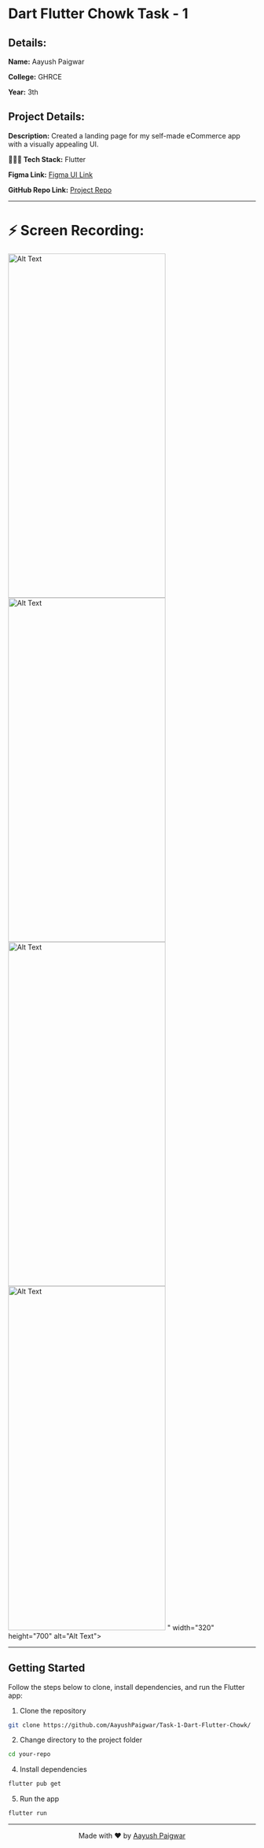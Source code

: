 # Dart Flutter Chowk Task - 1

## Details:

**Name:** Aayush Paigwar

**College:** GHRCE

**Year:** 3th

## Project Details:

**Description:** Created a landing page for my self-made eCommerce app with a visually appealing UI.

**🧑🏻‍💻 Tech Stack:** Flutter

**Figma Link:** [Figma UI Link](https://www.figma.com/file/z3rLydQFYwtdhW1oGi4hN9/Flutter-Dart-Bootcamp?type=design&node-id=10%3A2&mode=design&t=M6JynnAmhXlixRZr-1)

**GitHub Repo Link:** [Project Repo](https://github.com/AayushPaigwar/Task-1-Dart-Flutter-Chowk/)

----
# ⚡️ Screen Recording:

 <img src="https://github.com/AayushPaigwar/Task-1-Dart-Flutter-Chowk/blob/master/GIFs/botttom.gif" width="320" height="700" alt="Alt Text"> <img src="https://github.com/AayushPaigwar/Task-1-Dart-Flutter-Chowk/blob/master/GIFs/1689280454792632.gif" width="320" height="700" alt="Alt Text">  <img src="https://github.com/AayushPaigwar/Task-1-Dart-Flutter-Chowk/blob/master/GIFs/scroll.gif" width="320" height="700" alt="Alt Text"> <img src="https://github.com/AayushPaigwar/Task-1-Dart-Flutter-Chowk/blob/master/GIFs/1689280470892084.gif" width="320" height="700" alt="Alt Text"> " width="320" height="700" alt="Alt Text"> 


----
## Getting Started

Follow the steps below to clone, install dependencies, and run the Flutter app:

1. Clone the repository
```bash 
git clone https://github.com/AayushPaigwar/Task-1-Dart-Flutter-Chowk/
```

2. Change directory to the project folder

```bash
cd your-repo
```
4. Install dependencies
```bash
flutter pub get
```
5. Run the app
```bash
flutter run
```

---

<div align="center">

Made with ❤️ by [Aayush Paigwar](https://github.com/AayushPaigwar)

</div>
